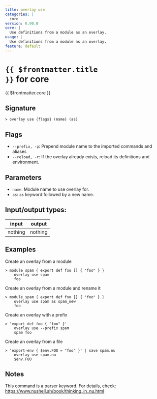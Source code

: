 ```yaml
---
title: overlay use
categories: |
  core
version: 0.90.0
core: |
  Use definitions from a module as an overlay.
usage: |
  Use definitions from a module as an overlay.
feature: default
---
```

<!-- This file is automatically generated. Please edit the command in https://github.com/nushell/nushell instead. -->

# <code>{{ $frontmatter.title }}</code> for core

<div class='command-title'>{{ $frontmatter.core }}</div>

## Signature

```> overlay use {flags} (name) (as)```

## Flags

 -  `--prefix, -p`: Prepend module name to the imported commands and aliases
 -  `--reload, -r`: If the overlay already exists, reload its definitions and environment.

## Parameters

 -  `name`: Module name to use overlay for.
 -  `as`: `as` keyword followed by a new name.


## Input/output types:

| input   | output  |
| ------- | ------- |
| nothing | nothing |

## Examples

Create an overlay from a module
```nu
> module spam { export def foo [] { "foo" } }
    overlay use spam
    foo

```

Create an overlay from a module and rename it
```nu
> module spam { export def foo [] { "foo" } }
    overlay use spam as spam_new
    foo

```

Create an overlay with a prefix
```nu
> 'export def foo { "foo" }'
    overlay use --prefix spam
    spam foo

```

Create an overlay from a file
```nu
> 'export-env { $env.FOO = "foo" }' | save spam.nu
    overlay use spam.nu
    $env.FOO

```

## Notes
This command is a parser keyword. For details, check:
  https://www.nushell.sh/book/thinking_in_nu.html
